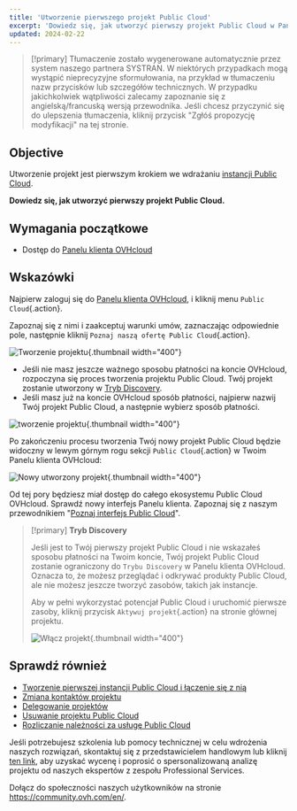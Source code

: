 ```yaml
---
title: 'Utworzenie pierwszego projekt Public Cloud'
excerpt: 'Dowiedz się, jak utworzyć pierwszy projekt Public Cloud w Panelu klienta OVHcloud'
updated: 2024-02-22
---
```


> [!primary]
> Tłumaczenie zostało wygenerowane automatycznie przez system naszego partnera SYSTRAN. W niektórych przypadkach mogą wystąpić nieprecyzyjne sformułowania, na przykład w tłumaczeniu nazw przycisków lub szczegółów technicznych. W przypadku jakichkolwiek wątpliwości zalecamy zapoznanie się z angielską/francuską wersją przewodnika. Jeśli chcesz przyczynić się do ulepszenia tłumaczenia, kliknij przycisk "Zgłóś propozycję modyfikacji" na tej stronie.
>

## Objective

Utworzenie projekt jest pierwszym krokiem we wdrażaniu [instancji Public Cloud](https://www.ovhcloud.com/pl/public-cloud/).

**Dowiedz się, jak utworzyć pierwszy projekt Public Cloud.**

## Wymagania początkowe

- Dostęp do [Panelu klienta OVHcloud](https://www.ovh.com/auth/?action=gotomanager&from=https://www.ovh.pl/&ovhSubsidiary=pl)

## Wskazówki

Najpierw zaloguj się do [Panelu klienta OVHcloud](https://www.ovh.com/auth/?action=gotomanager&from=https://www.ovh.pl/&ovhSubsidiary=pl), i kliknij menu `Public Cloud`{.action}.

Zapoznaj się z nimi i zaakceptuj warunki umów, zaznaczając odpowiednie pole, następnie kliknij `Poznaj naszą ofertę Public Cloud`{.action}.

![Tworzenie projektu](firstproject2024.png){.thumbnail width="400"}

- Jeśli nie masz jeszcze ważnego sposobu płatności na koncie OVHcloud, rozpoczyna się proces tworzenia projektu Public Cloud. Twój projekt zostanie utworzony w [Tryb Discovery](#discovery.).
- Jeśli masz już na koncie OVHcloud sposób płatności, najpierw nazwij Twój projekt Public Cloud, a następnie wybierz sposób płatności.

![tworzenie projektu](project-creation.png){.thumbnail width="400"}

Po zakończeniu procesu tworzenia Twój nowy projekt Public Cloud będzie widoczny w lewym górnym rogu sekcji `Public Cloud`{.action} w Twoim Panelu klienta OVHcloud:

![Nowy utworzony projekt](public-cloud-interface.png){.thumbnail width="400"}

Od tej pory będziesz miał dostęp do całego ekosystemu Public Cloud OVHcloud. Sprawdź nowy interfejs Panelu klienta. Zapoznaj się z naszym przewodnikiem "[Poznaj interfejs Public Cloud](03-public-cloud-interface-walk-me1.)".

<a name="discovery"></a>

> [!primary]
> **Tryb Discovery**
>
> Jeśli jest to Twój pierwszy projekt Public Cloud i nie wskazałeś sposobu płatności na Twoim koncie, Twój projekt Public Cloud zostanie ograniczony do `Trybu Discovery` w Panelu klienta OVHcloud. Oznacza to, że możesz przeglądać i odkrywać produkty Public Cloud, ale nie możesz jeszcze tworzyć zasobów, takich jak instancje.
>
> Aby w pełni wykorzystać potencjał Public Cloud i uruchomić pierwsze zasoby, kliknij przycisk `Aktywuj projekt`{.action} na stronie głównej projektu.
>
> ![Włącz projekt](activate-project.png){.thumbnail width="400"}

## Sprawdź również

- [Tworzenie pierwszej instancji Public Cloud i łączenie się z nią](public-cloud-first-steps1.)
- [Zmiana kontaktów projektu](change_project_contacts1.)
- [Delegowanie projektów](delegate_projects1.)
- [Usuwanie projektu Public Cloud](delete_a_project1.)
- [Rozliczanie należności za usługę Public Cloud](analyze_billing1.)

Jeśli potrzebujesz szkolenia lub pomocy technicznej w celu wdrożenia naszych rozwiązań, skontaktuj się z przedstawicielem handlowym lub kliknij [ten link](https://www.ovhcloud.com/pl/professional-services/), aby uzyskać wycenę i poprosić o spersonalizowaną analizę projektu od naszych ekspertów z zespołu Professional Services.

Dołącz do społeczności naszych użytkowników na stronie <https://community.ovh.com/en/>.